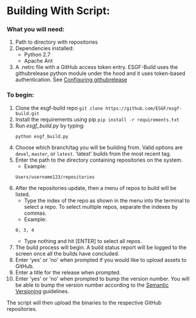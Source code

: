 # Building With Script:
### What you will need:
1. Path to directory with repositories
2. Dependencies installed:
    * Python 2.7
    * Apache Ant
3. A .netrc file with a GitHub access token entry.  ESGF-Build uses the githubrelease python module under the hood and it uses token-based authentication.  See [Configuring githubrelease](https://github.com/j0057/github-release#configuring)

### To begin:
1. Clone the esgf-build repo ```git clone https://github.com/ESGF/esgf-build.git ```
2. Install the requirements using pip ```pip install -r requirements.txt```
2. Run *esgf_build.py* by typing:
    ``` shell
    python esgf_build.py
    ```
3. Choose which branch/tag you will be building from. Valid options are ```devel```, ```master```, or ```latest```. 'latest' builds from the most recent tag.
4. Enter the path to the directory containing repositories on the system.
    * Example:
    ``` shell
    Users/username123/repositories
    ```
5. After the repositories update, then a menu of repos to build will be listed.
    * Type the index of the repo as shown in the menu into the terminal to
      select a repo. To select multiple repos, separate the indexes by commas.
    * Example:
    ``` shell
    0, 3, 4
    ```
    * Type nothing and hit [ENTER] to select all repos.
6. The build process will begin. A build status report will be logged to the screen once all the builds have concluded.
7. Enter 'yes' or 'no' when prompted if you would like to upload assets to GitHub.
8. Enter a title for the release when prompted.  
9. Enter 'yes' or 'no' when prompted to bump the version number.  You will be able to bump the version number according to the [Semantic Versioning](https://semver.org/) guidelines.

The script will then upload the binaries to the respective GitHub repositories.
